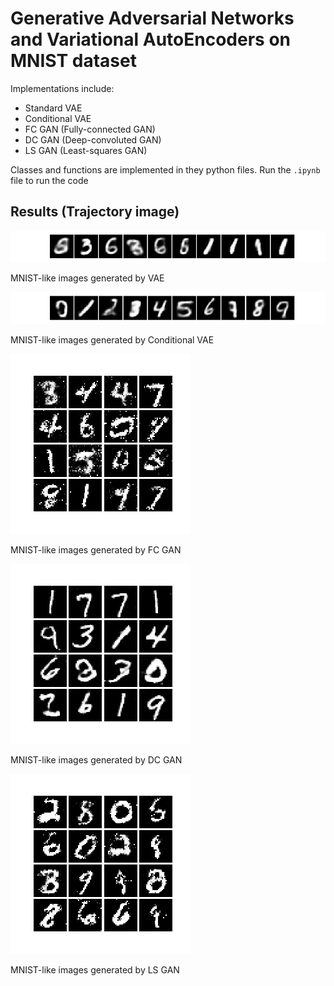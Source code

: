 # Generative Adversarial Networks and Variational AutoEncoders on MNIST dataset

Implementations include:
- Standard VAE
- Conditional VAE
- FC GAN (Fully-connected GAN)
- DC GAN (Deep-convoluted GAN)
- LS GAN (Least-squares GAN)

Classes and functions are implemented in they python files. Run the `.ipynb` file to run the code

## Results (Trajectory image)

![](https://github.com/nalinbendapudi/GAN-and-VAE-Implementation-on-MNIST/blob/master/vae_generation.jpg)

MNIST-like images generated by VAE

![](https://github.com/nalinbendapudi/GAN-and-VAE-Implementation-on-MNIST/blob/master/conditional_vae_generation.jpg)

MNIST-like images generated by Conditional VAE

![](https://github.com/nalinbendapudi/GAN-and-VAE-Implementation-on-MNIST/blob/master/fc_gan_results.jpg)

MNIST-like images generated by FC GAN

![](https://github.com/nalinbendapudi/GAN-and-VAE-Implementation-on-MNIST/blob/master/dc_gan_results.jpg)

MNIST-like images generated by DC GAN

![](https://github.com/nalinbendapudi/GAN-and-VAE-Implementation-on-MNIST/blob/master/ls_gan_results.jpg)

MNIST-like images generated by LS GAN
